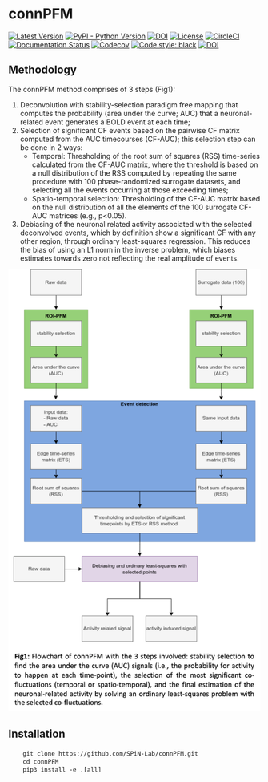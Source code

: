 # connPFM

[![Latest Version](https://img.shields.io/pypi/v/connPFM.svg)](https://pypi.python.org/pypi/connPFM/)
[![PyPI - Python Version](https://img.shields.io/pypi/pyversions/connPFM.svg)](https://pypi.python.org/pypi/connPFM/)
[![DOI](https://zenodo.org/badge/111111.svg)](https://zenodo.org/badge/latestdoi/111111)
[![License](https://img.shields.io/badge/License-LGPL%202.1-blue.svg)](https://opensource.org/licenses/LGPL-2.1)
[![CircleCI](https://circleci.com/gh/SPiN-Lab/connPFM.svg?style=shield)](https://circleci.com/gh/SPiN-Lab/connPFM)
[![Documentation Status](https://readthedocs.org/projects/connPFM/badge/?version=latest)](http://connPFM.readthedocs.io/en/latest/?badge=latest)
[![Codecov](https://codecov.io/gh/SPiN-Lab/connPFM/branch/main/graph/badge.svg)](https://codecov.io/gh/SPiN-Lab/connPFM)
[![Code style: black](https://img.shields.io/badge/code%20style-black-000000.svg)](https://github.com/psf/black)
[![DOI](https://zenodo.org/badge/413858406.svg)](https://zenodo.org/badge/latestdoi/413858406)

## Methodology

The connPFM method comprises of 3 steps (Fig1): 
1. Deconvolution with stability-selection paradigm free mapping that computes the probability (area under the curve; AUC) that a neuronal-related event generates a BOLD event at each time; 
2. Selection of significant CF events based on the pairwise CF matrix computed from the AUC timecourses (CF-AUC); this selection step can be done in 2 ways: 
    * Temporal: Thresholding of the root sum of squares (RSS) time-series calculated from the CF-AUC matrix, where the threshold is based on a null distribution of the RSS computed by repeating the same procedure with 100 phase-randomized surrogate datasets, and selecting all the events occurring at those exceeding times; 
    * Spatio-temporal selection: Thresholding of the CF-AUC matrix based on the null distribution of all the elements of the 100 surrogate CF-AUC matrices (e.g., p<0.05).
3. Debiasing of the neuronal related activity associated with the selected deconvolved events, which by definition show a significant CF with any other region, through ordinary least-squares regression. This reduces the bias of using an L1 norm in the inverse problem, which biases estimates towards zero not reflecting the real amplitude of events.

![connPFM flowchart](https://github.com/SPiN-Lab/connPFM/blob/main/docs/connPFM_flowchart.png?raw=true)

## Installation
```
    git clone https://github.com/SPiN-Lab/connPFM.git
    cd connPFM
    pip3 install -e .[all]
```
